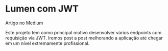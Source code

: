 # Lumen com JWT

[Artigo no Medium](https://marcusbrasizza.medium.com/utilizando-jwt-no-lumen-parte-1-50533175dad3)

Este projeto tem como principal motivo desenvolver vários endpoints com requisição via JWT.
Iremos post a post melhorando a aplicação até chegar em um nível extremamente profissional.
